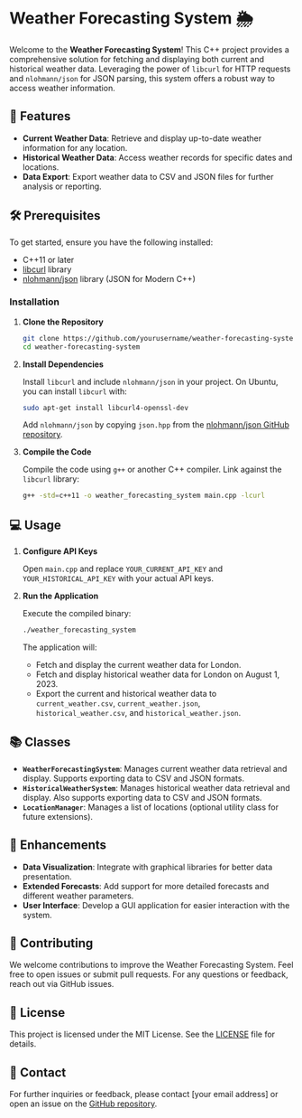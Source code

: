 
# Weather Forecasting System 🌦️

Welcome to the **Weather Forecasting System**! This C++ project provides a comprehensive solution for fetching and displaying both current and historical weather data. Leveraging the power of `libcurl` for HTTP requests and `nlohmann/json` for JSON parsing, this system offers a robust way to access weather information.

## 🚀 Features

- **Current Weather Data**: Retrieve and display up-to-date weather information for any location.
- **Historical Weather Data**: Access weather records for specific dates and locations.
- **Data Export**: Export weather data to CSV and JSON files for further analysis or reporting.

## 🛠️ Prerequisites

To get started, ensure you have the following installed:

- C++11 or later
- [libcurl](https://curl.se/libcurl/) library
- [nlohmann/json](https://github.com/nlohmann/json) library (JSON for Modern C++)

### Installation

1. **Clone the Repository**

   ```bash
   git clone https://github.com/yourusername/weather-forecasting-system.git
   cd weather-forecasting-system
   ```

2. **Install Dependencies**

   Install `libcurl` and include `nlohmann/json` in your project. On Ubuntu, you can install `libcurl` with:

   ```bash
   sudo apt-get install libcurl4-openssl-dev
   ```

   Add `nlohmann/json` by copying `json.hpp` from the [nlohmann/json GitHub repository](https://github.com/nlohmann/json).

3. **Compile the Code**

   Compile the code using `g++` or another C++ compiler. Link against the `libcurl` library:

   ```bash
   g++ -std=c++11 -o weather_forecasting_system main.cpp -lcurl
   ```

## 💻 Usage

1. **Configure API Keys**

   Open `main.cpp` and replace `YOUR_CURRENT_API_KEY` and `YOUR_HISTORICAL_API_KEY` with your actual API keys. 

2. **Run the Application**

   Execute the compiled binary:

   ```bash
   ./weather_forecasting_system
   ```

   The application will:
   - Fetch and display the current weather data for London.
   - Fetch and display historical weather data for London on August 1, 2023.
   - Export the current and historical weather data to `current_weather.csv`, `current_weather.json`, `historical_weather.csv`, and `historical_weather.json`.

## 📚 Classes

- **`WeatherForecastingSystem`**: Manages current weather data retrieval and display. Supports exporting data to CSV and JSON formats.
- **`HistoricalWeatherSystem`**: Manages historical weather data retrieval and display. Also supports exporting data to CSV and JSON formats.
- **`LocationManager`**: Manages a list of locations (optional utility class for future extensions).

## 🎨 Enhancements

- **Data Visualization**: Integrate with graphical libraries for better data presentation.
- **Extended Forecasts**: Add support for more detailed forecasts and different weather parameters.
- **User Interface**: Develop a GUI application for easier interaction with the system.

## 🤝 Contributing

We welcome contributions to improve the Weather Forecasting System. Feel free to open issues or submit pull requests. For any questions or feedback, reach out via GitHub issues.

## 📜 License

This project is licensed under the MIT License. See the [LICENSE](LICENSE) file for details.

## 📧 Contact

For further inquiries or feedback, please contact [your email address] or open an issue on the [GitHub repository](https://github.com/yourusername/weather-forecasting-system).

